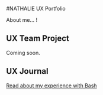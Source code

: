 #NATHALIE UX Portfolio

About me...
! 

## UX Team Project

Coming soon.

## UX Journal

[Read about my experience with Bash](j01/)
